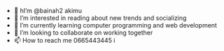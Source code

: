 - 👋 hI’m @bainah2 akimu
- 👀 I’m interested in reading about new trends and socializing 
- 🌱 I’m currently learning computer programming and web development
- 💞️ I’m looking to collaborate on working together
- 📫 How to reach me 0665443445
i 
<!---
bainah2/bainah2 is a ✨ special ✨ repository because its `README.md` (this file) appears on your GitHub profile.
You can click the Preview link to take a look at your changes.
--->
